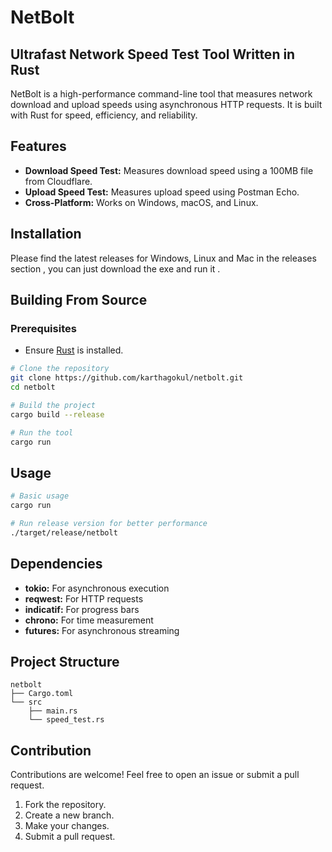 # NetBolt 
## Ultrafast Network Speed Test Tool Written in Rust

NetBolt is a high-performance command-line tool that measures network download and upload speeds using asynchronous HTTP requests. It is built with Rust for speed, efficiency, and reliability.

## Features
- **Download Speed Test:** Measures download speed using a 100MB file from Cloudflare.
- **Upload Speed Test:** Measures upload speed using Postman Echo.
- **Cross-Platform:** Works on Windows, macOS, and Linux.
## Installation
Please find the latest releases for Windows, Linux and Mac in the releases section , you can just download the exe and run it .

## Building From Source
### Prerequisites
- Ensure [Rust](https://www.rust-lang.org/) is installed.

```bash
# Clone the repository
git clone https://github.com/karthagokul/netbolt.git
cd netbolt

# Build the project
cargo build --release

# Run the tool
cargo run
```
## Usage
```bash
# Basic usage
cargo run

# Run release version for better performance
./target/release/netbolt
```
## Dependencies
- **tokio:** For asynchronous execution
- **reqwest:** For HTTP requests
- **indicatif:** For progress bars
- **chrono:** For time measurement
- **futures:** For asynchronous streaming

## Project Structure
```plaintext
netbolt
├── Cargo.toml
└── src
    ├── main.rs
    └── speed_test.rs
```
## Contribution
Contributions are welcome! Feel free to open an issue or submit a pull request.

1. Fork the repository.
2. Create a new branch.
3. Make your changes.
4. Submit a pull request.

